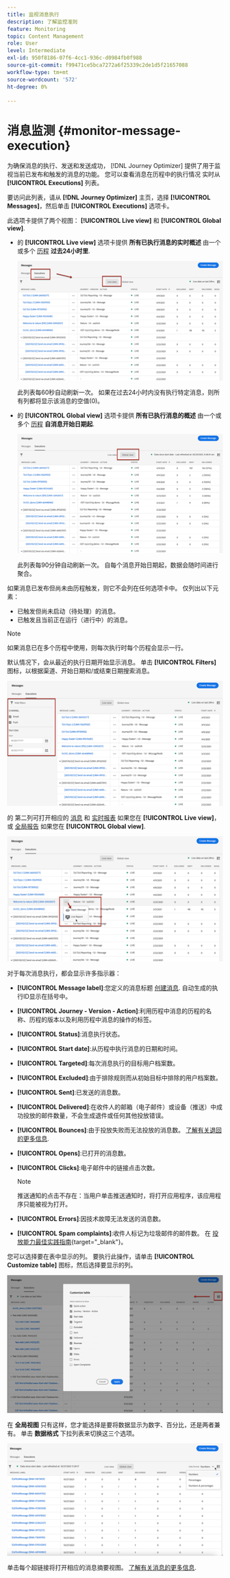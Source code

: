 ```yaml
---
title: 监视消息执行
description: 了解监控准则
feature: Monitoring
topic: Content Management
role: User
level: Intermediate
exl-id: 950f8186-07f6-4cc1-936c-d0984fb0f988
source-git-commit: f99471ce5bca7272a6f25339c2de1d5f21657088
workflow-type: tm+mt
source-wordcount: '572'
ht-degree: 0%

---
```


# 消息监测 {#monitor-message-execution}

为确保消息的执行、发送和发送成功， [!DNL Journey Optimizer] 提供了用于监视当前已发布和触发的消息的功能。 您可以查看消息在历程中的执行情况 <!--and APIs--> 实时从 **[!UICONTROL Executions]** 列表。

要访问此列表，请从 **[!DNL Journey Optimizer]** 主页，选择 **[!UICONTROL Messages]**，然后单击 **[!UICONTROL Executions]** 选项卡。

此选项卡提供了两个视图： **[!UICONTROL Live view]** 和 **[!UICONTROL Global view]**.

* 的 **[!UICONTROL Live view]** 选项卡提供 **所有已执行消息的实时概述** 由一个或多个 [历程](building-journeys/journey.md) **过去24小时里**.

   ![](assets/message-execution-tab-live.png)

   此列表每60秒自动刷新一次。 如果在过去24小时内没有执行特定消息，则所有列都将显示该消息的空值(0)。

* 的 **[!UICONTROL Global view]** 选项卡提供 **所有已执行消息的概述** 由一个或多个 [历程](building-journeys/journey.md) **自消息开始日期起**.

   ![](assets/message-execution-tab-global.png)

   此列表每90分钟自动刷新一次。 自每个消息开始日期起，数据会随时间进行聚合。

如果消息已发布但尚未由历程触发，则它不会列在任何选项卡中。 仅列出以下元素：
* 已触发但尚未启动（待处理）的消息。
* 已触发且当前正在运行（进行中）的消息。

<!--For multichannel messages, one row per channel is displayed for each message. STILL VALID? looks like NOT-->

>[!NOTE]
>
>如果消息已在多个历程中使用，则每次执行时每个历程会显示一行。

<!--![](assets/message-execution-multichannel.png)-->

<!--If a message has been used in several journeys, the **[!UICONTROL Source]** column displays **[!UICONTROL Multiple]**.-->

默认情况下，会从最近的执行日期开始显示消息。 单击 **[!UICONTROL Filters]** 图标，以根据渠道、开始日期和/或结束日期搜索消息。

![](assets/message-execution-tab-filters.png)

的 <!--**[!UICONTROL Quick action]**-->第二列可打开相应的 [消息](create-message.md) 和 [实时报表](reports/live-report.md) 如果您在 **[!UICONTROL Live view]**，或 [全局报告](reports/global-report.md) 如果您在 **[!UICONTROL Global view]**.

![](assets/message-execution-open-live-report.png)

对于每次消息执行，都会显示许多指示器：

* **[!UICONTROL Message label]**:您定义的消息标题 [创建消息](create-message.md). 自动生成的执行ID显示在括号中。

   <!--**[!UICONTROL Execution ID]**: Automatically generated identifier.
  **[!UICONTROL Source]**: Name of the journey leveraging that message.-->

* **[!UICONTROL Journey - Version - Action]**:利用历程中消息的历程的名称、历程的版本以及利用历程中消息的操作的标签。

* **[!UICONTROL Status]**:消息执行状态。 <!--List all the possible statuses? For now only Live status? The user cannot stop or cancel the execution. TBC by Fred-->

* **[!UICONTROL Start date]**:从历程中执行消息的日期和时间。

* **[!UICONTROL Targeted]**:每次消息执行的目标用户档案数。

* **[!UICONTROL Excluded]**:由于排除规则而从初始目标中排除的用户档案数。

* **[!UICONTROL Sent]**:已发送的消息数。

* **[!UICONTROL Delivered]**:在收件人的邮箱（电子邮件）或设备（推送）中成功投放的邮件数量，不会生成退件或任何其他投放错误。

* **[!UICONTROL Bounces]**:由于投放失败而无法投放的消息数。 [了解有关退回的更多信息](suppression-list.md).

* **[!UICONTROL Opens]**:已打开的消息数。

* **[!UICONTROL Clicks]**:电子邮件中的链接点击次数。

   >[!NOTE]
   >
   >推送通知的点击不存在：当用户单击推送通知时，将打开应用程序，该应用程序只能被视为打开。

* **[!UICONTROL Errors]**:因技术故障无法发送的消息数。

* **[!UICONTROL Spam complaints]**:收件人标记为垃圾邮件的邮件数。 在 [投放能力最佳实践指南](https://experienceleague.adobe.com/docs/deliverability-learn/deliverability-best-practice-guide/metrics-for-deliverability/complaints.html#metrics-for-deliverability){target=&quot;_blank&quot;}。

您可以选择要在表中显示的列。 要执行此操作，请单击 **[!UICONTROL Customize table]** 图标，然后选择要显示的列。

![](assets/message-execution-customize-table.png)

在 **全局视图** 只有这样，您才能选择是要将数据显示为数字、百分比，还是两者兼有。 单击 **数据格式** 下拉列表来切换这三个选项。

![](assets/message-execution-data-format.png)

单击每个超链接将打开相应的消息摘要视图。 [了解有关消息的更多信息](create-message.md).
